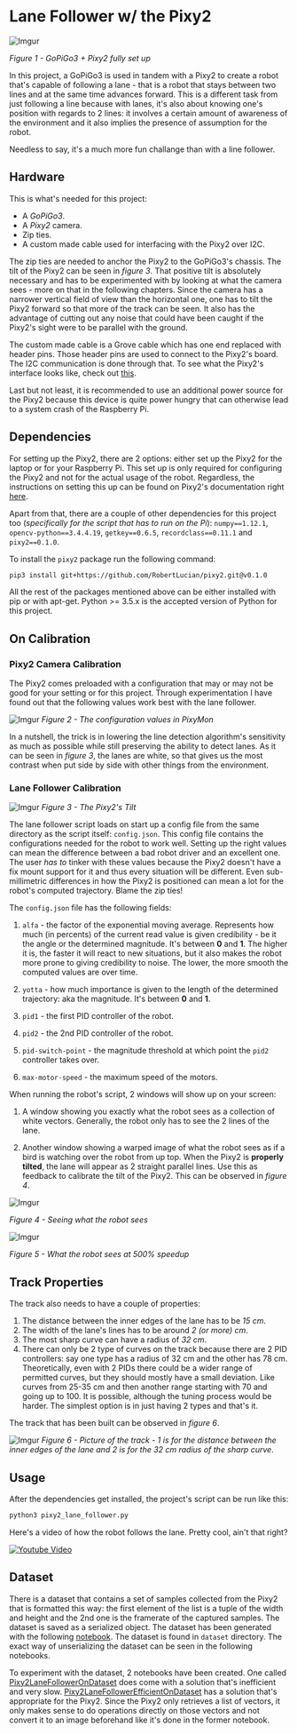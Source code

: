 # Lane Follower w/ the Pixy2

![Imgur](https://i.imgur.com/vUQM7Sr.jpg)

*Figure 1 - GoPiGo3 + Pixy2 fully set up*

In this project, a GoPiGo3 is used in tandem with a Pixy2 to create a robot that's capable of following a lane - that is a robot that stays between two lines and at the same time advances forward. This is a different task from just following a line because with lanes, it's also about knowing one's position with regards to 2 lines: it involves a certain amount of awareness of the environment and it also implies the presence of assumption for the robot.

Needless to say, it's a much more fun challange than with a line follower.

## Hardware

This is what's needed for this project: 

* A  *GoPiGo3*.
* A *Pixy2* camera. 
* Zip ties.
* A custom made cable used for interfacing with the Pixy2 over I2C.

The zip ties are needed to anchor the Pixy2 to the GoPiGo3's chassis. The tilt of the Pixy2 can be seen in *figure 3*. That positive tilt is absolutely necessary and has to be experimented with by looking at what the camera sees - more on that in the following chapters. Since the camera has a narrower vertical field of view than the horizontal one, one has to tilt the Pixy2 forward so that more of the track can be seen. It also has the advantage of cutting out any noise that could have been caught if the Pixy2's sight were to be parallel with the ground.

The custom made cable is a Grove cable which has one end replaced with header pins. Those header pins are used to connect to the Pixy2's board. The I2C communication is done through that. To see what the Pixy2's interface looks like, check out [this](https://docs.pixycam.com/wiki/doku.php?id=wiki:v2:porting_guide).

Last but not least, it is recommended to use an additional power source for the Pixy2 because this device is quite power hungry that can otherwise lead to a system crash of the Raspberry Pi. 

## Dependencies

For setting up the Pixy2, there are 2 options: either set up the Pixy2 for the laptop or for your Raspberry Pi. This set up is only required for configuring the Pixy2 and not for the actual usage of the robot. Regardless, the instructions on setting this up can be found on Pixy2's documentation right [here](https://pixycam.com/downloads-pixy2/).

Apart from that, there are a couple of other dependencies for this project too (*specifically for the script that has to run on the Pi*): `numpy==1.12.1`, `opencv-python==3.4.4.19`, `getkey==0.6.5`, `recordclass==0.11.1` and `pixy2==0.1.0`.

To install the `pixy2` package run the following command:
```bash
pip3 install git+https://github.com/RobertLucian/pixy2.git@v0.1.0
```

All the rest of the packages mentioned above can be either installed with pip or with apt-get. Python >= 3.5.x is the accepted version of Python for this project.


## On Calibration

### Pixy2 Camera Calibration

The Pixy2 comes preloaded with a configuration that may or may not be good for your setting or for this project. Through experimentation I have found out that the following values work best with the lane follower.

![Imgur](https://i.imgur.com/7fLehDw.jpg)
*Figure 2 - The configuration values in PixyMon*

In a nutshell, the trick is in lowering the line detection algorithm's sensitivity as much as possible while still preserving the ability to detect lanes. As it can be seen in *figure 3*, the lanes are white, so that gives us the most contrast when put side by side with other things from the environment.

### Lane Follower Calibration

![Imgur](https://i.imgur.com/nhhU2Eo.jpg)
*Figure 3 - The Pixy2's Tilt*

The lane follower script loads on start up a config file from the same directory as the script itself: `config.json`. This config file contains the configurations needed for the robot to work well. Setting up the right values can mean the difference between a bad robot driver and an excellent one. The user *has to* tinker with these values because the Pixy2 doesn't have a fix mount support for it and thus every situation will be different. Even sub-millimetric differences in how the Pixy2 is positioned can mean a lot for the robot's computed trajectory. Blame the zip ties! 

The `config.json` file has the following fields:

1. `alfa` - the factor of the exponential moving average. Represents how much (in percents) of the current read value is given credibility - be it the angle or the determined magnitude. It's between **0** and **1**. The higher it is, the faster it will react to new situations, but it also makes the robot more prone to giving credibility to noise. The lower, the more smooth the computed values are over time.

1. `yotta` - how much importance is given to the length of the determined trajectory: aka the magnitude. It's between **0** and **1**.

1. `pid1` - the first PID controller of the robot.

1. `pid2` - the 2nd PID controller of the robot.

1. `pid-switch-point` - the magnitude threshold at which point the `pid2` controller takes over.

1. `max-motor-speed` - the maximum speed of the motors.

When running the robot's script, 2 windows will show up on your screen:

1. A window showing you exactly what the robot sees as a collection of white vectors. Generally, the robot only has to see the 2 lines of the lane.

1. Another window showing a warped image of what the robot sees as if a bird is watching over the robot from up top. When the Pixy2 is **properly tilted**, the lane will appear as 2 straight parallel lines. Use this as feedback to calibrate the tilt of the Pixy2. This can be observed in *figure 4*.

![Imgur](https://i.imgur.com/brGRa95.gif)

*Figure 4 - Seeing what the robot sees*

![Imgur](https://i.imgur.com/qY7WfFH.gif)

*Figure 5 - What the robot sees at 500% speedup*

## Track Properties

The track also needs to have a couple of properties:

1. The distance between the inner edges of the lane has to be *15 cm*.
1. The width of the lane's lines has to be around *2 (or more) cm*.
1. The most sharp curve can have a radius of *32 cm*.
1. There can only be 2 type of curves on the track because there are 2 PID controllers: say one type has a radius of 32 cm and the other has 78 cm. Theoretically, even with 2 PIDs there could be a wider range of permitted curves, but they should mostly have a small deviation. Like curves from 25-35 cm and then another range starting with 70 and going up to 100. It is possible, although the tuning process would be harder. The simplest option is in just having 2 types and that's it. 

The track that has been built can be observed in *figure 6*.

![Imgur](https://i.imgur.com/Uco9PAz.jpg)
*Figure 6 - Picture of the track - 1 is for the distance between the inner edges of the lane and 2 is for the 32 cm radius of the sharp curve*.

## Usage

After the dependencies get installed, the project's script can be run like this:
```bash
python3 pixy2_lane_follower.py
```

Here's a video of how the robot follows the lane. Pretty cool, ain't that right?

[![Youtube Video](https://img.youtube.com/vi/JyMkOBQr7ho/0.jpg)](https://www.youtube.com/watch?v=JyMkOBQr7ho)

## Dataset

There is a dataset that contains a set of samples collected from the Pixy2 that is formatted this way: the first element of the list is a tuple of the width and height and the 2nd one is the framerate of the captured samples. The dataset is saved as a serialized object. The dataset has been generated with the following [notebook](Pixy2DatasetGenerator.ipynb). The dataset is found in `dataset` directory. The exact way of unserializing the dataset can be seen in the following notebooks.

To experiment with the dataset, 2 notebooks have been created. One called [Pixy2LaneFollowerOnDataset](Pixy2LaneFollowerOnDataset.ipynb) does come with a solution that's inefficient and very slow. [Pixy2LaneFollowerEfficientOnDataset](Pixy2LaneFollowerEfficientOnDataset.ipynb) has a solution that's appropriate for the Pixy2. Since the Pixy2 only retrieves a list of vectors, it only makes sense to do operations directly on those vectors and not convert it to an image beforehand like it's done in the former notebook.



